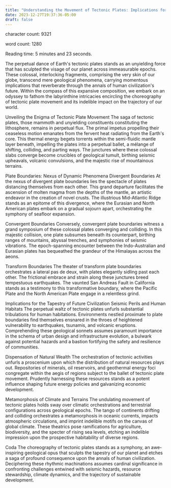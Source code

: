 ```yaml
---
title: "Understanding the Movement of Tectonic Plates: Implications for Future Civilization"
date: 2023-12-27T19:37:36-05:00
draft: false
---
```


character count: 9321


word count: 1280


Reading time: 5 minutes and 23 seconds.




The perpetual dance of Earth's tectonic plates stands as an unyielding force that has sculpted the visage of our planet across immeasurable epochs. These colossal, interlocking fragments, comprising the very skin of our globe, transcend mere geological phenomena, carrying momentous implications that reverberate through the annals of human civilization's future. Within the compass of this expansive composition, we embark on an odyssey to fathom the labyrinthine intricacies encircling the choreography of tectonic plate movement and its indelible impact on the trajectory of our world.

Unveiling the Enigma of Tectonic Plate Movement
The saga of tectonic plates, those mammoth and unyielding constituents constituting the lithosphere, remains in perpetual flux. The primal impetus propelling their ceaseless motion emanates from the fervent heat radiating from the Earth's core. This thermal energy begets torrents within the semi-fluidic mantle layer beneath, impelling the plates into a perpetual ballet, a mélange of shifting, colliding, and parting ways. The junctures where these colossal slabs converge become crucibles of geological tumult, birthing seismic upheavals, volcanic convulsions, and the majestic rise of mountainous terrains.

Plate Boundaries: Nexus of Dynamic Phenomena
Divergent Boundaries
At the nexus of divergent plate boundaries lies the spectacle of plates distancing themselves from each other. This grand departure facilitates the ascension of molten magma from the depths of the mantle, an artistic endeavor in the creation of novel crusts. The illustrious Mid-Atlantic Ridge stands as an epitome of this divergence, where the Eurasian and North American plates embark on a gradual sojourn apart, orchestrating the symphony of seafloor expansion.

Convergent Boundaries
Conversely, convergent plate boundaries witness a grand symposium of these colossal plates converging and colliding. In this majestic collision, one plate subsumes beneath its counterpart, birthing ranges of mountains, abyssal trenches, and symphonies of seismic vibrations. The epoch-spanning encounter between the Indo-Australian and Eurasian plates has bequeathed the grandeur of the Himalayas across the aeons.

Transform Boundaries
The theater of transform plate boundaries orchestrates a lateral pas de deux, with plates elegantly sidling past each other. The frictional embrace and strain along these junctures breed tempestuous earthquakes. The vaunted San Andreas Fault in California stands as a testimony to this transformative boundary, where the Pacific Plate and the North American Plate engage in a relentless grind.

Implications for the Tapestry of Future Civilization
Seismic Perils and Human Habitats
The perpetual waltz of tectonic plates unfurls substantial tribulations for human habitations. Environments nestled proximate to plate boundaries find themselves ensnared in the throes of heightened vulnerability to earthquakes, tsunamis, and volcanic eruptions. Comprehending these geological sonnets assumes paramount importance in the schema of urban design and infrastructure evolution, a bulwark against potential hazards and a bastion fortifying the safety and resilience of communities.

Dispensation of Natural Wealth
The orchestration of tectonic activities unfurls a proscenium upon which the distribution of natural resources plays out. Repositories of minerals, oil reservoirs, and geothermal energy foci congregate within the aegis of regions subject to the ballet of tectonic plate movement. Prudently harnessing these resources stands as a potent influence shaping future energy policies and galvanizing economic development.

Metamorphosis of Climate and Terrains
The undulating movement of tectonic plates holds sway over climatic orchestrations and terrestrial configurations across geological epochs. The tango of continents drifting and colliding orchestrates a metamorphosis in oceanic currents, impacts atmospheric circulations, and imprint indelible motifs on the canvas of global climate. These theatrics pose ramifications for agriculture, biodiversity, and the specter of rising sea levels, etching an indelible impression upon the prospective habitability of diverse regions.

Coda
The choreography of tectonic plates stands as a symphony, an awe-inspiring geological opus that sculpts the tapestry of our planet and etches a saga of profound consequence upon the annals of human civilization. Deciphering these rhythmic machinations assumes cardinal significance in confronting challenges entwined with seismic hazards, resource stewardship, climate dynamics, and the trajectory of sustainable development.






